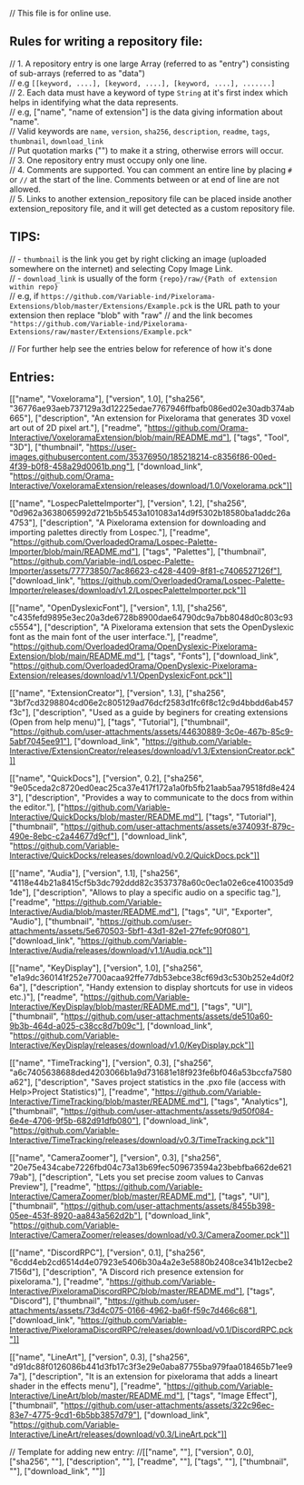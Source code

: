// This file is for online use.<br>

## Rules for writing a repository file:
// 1. A repository entry is one large Array (referred to as "entry") consisting of sub-arrays (referred to as "data")<br>
// e.g `[[keyword, ....], [keyword, ....], [keyword, ....], .......]`<br>
// 2. Each data must have a keyword of type `String` at it's first index which helps in identifying what the data represents.<br>
// e.g, ["name", "name of extension"] is the data giving information about "name".<br>
// Valid keywords are `name`, `version`, `sha256`, `description`, `readme`, `tags`, `thumbnail`, `download_link`<br>
// Put quotation marks ("") to make it a string, otherwise errors will occur.<br>
// 3. One repository entry must occupy only one line.<br>
// 4. Comments are supported. You can comment an entire line by placing `#` or `//` at the start of the line. Comments between or at end of line are not allowed.<br>
// 5. Links to another extension_repository file can be placed inside another extension_repository file, and it will get detected as a custom repository file.<br>

## TIPS:
// - `thumbnail` is the link you get by right clicking an image (uploaded somewhere on the internet) and selecting Copy Image Link.<br>
// - `download_link` is usually of the form `{repo}/raw/{Path of extension within repo}`<br>
// e.g, if `https://github.com/Variable-ind/Pixelorama-Extensions/blob/master/Extensions/Example.pck` is the URL path to your extension then replace "blob" with "raw"
// and the link becomes `"https://github.com/Variable-ind/Pixelorama-Extensions/raw/master/Extensions/Example.pck"`<br>

// For further help see the entries below for reference of how it's done
## Entries:

[["name", "Voxelorama"], ["version", 1.0], ["sha256", "36776ae93aeb737129a3d12225edae7767946ffbafb086ed02e30adb374ab665"], ["description", "An extension for Pixelorama that generates 3D voxel art out of 2D pixel art."], ["readme", "https://github.com/Orama-Interactive/VoxeloramaExtension/blob/main/README.md"], ["tags", "Tool", "3D"], ["thumbnail", "https://user-images.githubusercontent.com/35376950/185218214-c8356f86-00ed-4f39-b0f8-458a29d0061b.png"], ["download_link", "https://github.com/Orama-Interactive/VoxeloramaExtension/releases/download/1.0/Voxelorama.pck"]]

[["name", "LospecPaletteImporter"], ["version", 1.2], ["sha256", "0d962a3638065992d721b5b5453a101083a14d9f5302b18580ba1addc26a4753"], ["description", "A Pixelorama extension for downloading and importing palettes directly from Lospec."], ["readme", "https://github.com/OverloadedOrama/Lospec-Palette-Importer/blob/main/README.md"], ["tags", "Palettes"], ["thumbnail", "https://github.com/Variable-ind/Lospec-Palette-Importer/assets/77773850/7ac86623-c428-4409-8f81-c7406527126f"], ["download_link", "https://github.com/OverloadedOrama/Lospec-Palette-Importer/releases/download/v1.2/LospecPaletteImporter.pck"]]

[["name", "OpenDyslexicFont"], ["version", 1.1], ["sha256", "c435fefd9895e3ec20a3de6728b8900dae64790dc9a7bb8048d0c803c93c5554"], ["description", "A Pixelorama extension that sets the OpenDyslexic font as the main font of the user interface."], ["readme", "https://github.com/OverloadedOrama/OpenDyslexic-Pixelorama-Extension/blob/main/README.md"], ["tags", "Fonts"], ["download_link", "https://github.com/OverloadedOrama/OpenDyslexic-Pixelorama-Extension/releases/download/v1.1/OpenDyslexicFont.pck"]]

[["name", "ExtensionCreator"], ["version", 1.3], ["sha256", "3bf7cd3298804cd06e2c805129ad76dcf2583d1fc6f8c12c9d4bbdd6ab457f3c"], ["description", "Used as a guide by beginers for creating extensions (Open from help menu)"], ["tags", "Tutorial"], ["thumbnail", "https://github.com/user-attachments/assets/44630889-3c0e-467b-85c9-5abf7045ee91"], ["download_link", "https://github.com/Variable-Interactive/ExtensionCreator/releases/download/v1.3/ExtensionCreator.pck"]]

[["name", "QuickDocs"], ["version", 0.2], ["sha256", "9e05ceda2c8720ed0eac25ca37e417f172a1a0fb5fb21aab5aa79518fd8e4243"], ["description", "Provides a way to communicate to the docs from within the editor."], ["https://github.com/Variable-Interactive/QuickDocks/blob/master/README.md"], ["tags", "Tutorial"], ["thumbnail", "https://github.com/user-attachments/assets/e374093f-879c-490e-8ebc-c2a44677d9cf"], ["download_link", "https://github.com/Variable-Interactive/QuickDocks/releases/download/v0.2/QuickDocs.pck"]]

[["name", "Audia"], ["version", 1.1], ["sha256", "4118e44b21a8415cf5b3dc792ddd82c3537378a60c0ec1a02e6ce410035d91de"], ["description", "Allows to play a specific audio on a specific tag."], ["readme", "https://github.com/Variable-Interactive/Audia/blob/master/README.md"], ["tags", "UI", "Exporter", "Audio"], ["thumbnail", "https://github.com/user-attachments/assets/5e670503-5bf1-43d1-82e1-27fefc90f080"], ["download_link", "https://github.com/Variable-Interactive/Audia/releases/download/v1.1/Audia.pck"]]

[["name", "KeyDisplay"], ["version", 1.0], ["sha256", "e1a9dc360141f252e7700acaa92ffe77db53ebce38cf69d3c530b252e4d0f26a"], ["description", "Handy extension to display shortcuts for use in videos etc.)"], ["readme", "https://github.com/Variable-Interactive/KeyDisplay/blob/master/README.md"], ["tags", "UI"], ["thumbnail", "https://github.com/user-attachments/assets/de510a60-9b3b-464d-a025-c38cc8d7b09c"], ["download_link", "https://github.com/Variable-Interactive/KeyDisplay/releases/download/v1.0/KeyDisplay.pck"]]

[["name", "TimeTracking"], ["version", 0.3], ["sha256", "a6c7405638688ded4203066b1a9d731681e18f923fe6bf046a53bccfa7580a62"], ["description", "Saves project statistics in the .pxo file (access with Help>Project Statistics)"], ["readme", "https://github.com/Variable-Interactive/TimeTracking/blob/master/README.md"], ["tags", "Analytics"], ["thumbnail", "https://github.com/user-attachments/assets/9d50f084-6e4e-4706-9f5b-682d91dfb080"], ["download_link", "https://github.com/Variable-Interactive/TimeTracking/releases/download/v0.3/TimeTracking.pck"]]

[["name", "CameraZoomer"], ["version", 0.3], ["sha256", "20e75e434cabe7226fbd04c73a13b69fec509673594a23bebfba662de62179ab"], ["description", "Lets you set precise zoom values to Canvas Preview"], ["readme", "https://github.com/Variable-Interactive/CameraZoomer/blob/master/README.md"], ["tags", "UI"], ["thumbnail", "https://github.com/user-attachments/assets/8455b398-05ee-453f-8920-aa843a562d2b"], ["download_link", "https://github.com/Variable-Interactive/CameraZoomer/releases/download/v0.3/CameraZoomer.pck"]]

[["name", "DiscordRPC"], ["version", 0.1], ["sha256", "6cdd4eb2cd6514d4e07923e5406b30a4a2e3e5880b2408ce341b12ecbe27156d"], ["description", "A Discord rich presence extension for pixelorama."], ["readme", "https://github.com/Variable-Interactive/PixeloramaDiscordRPC/blob/master/README.md"], ["tags", "Discord"], ["thumbnail", "https://github.com/user-attachments/assets/73d4c075-0166-4962-ba6f-f59c7d466c68"], ["download_link", "https://github.com/Variable-Interactive/PixeloramaDiscordRPC/releases/download/v0.1/DiscordRPC.pck"]]

[["name", "LineArt"], ["version", 0.3], ["sha256", "d91dc88f0126086b441d3fb17c3f3e29e0aba87755ba979faa018465b71ee97a"], ["description", "It is an extension for pixelorama that adds a lineart shader in the effects menu"], ["readme", "https://github.com/Variable-Interactive/LineArt/blob/master/README.md"], ["tags", "Image Effect"], ["thumbnail", "https://github.com/user-attachments/assets/322c96ec-83e7-4775-9cd1-6b5bb3857d79"], ["download_link", "https://github.com/Variable-Interactive/LineArt/releases/download/v0.3/LineArt.pck"]]

// Template for adding new entry:
//[["name", ""], ["version", 0.0], ["sha256", ""], ["description", ""], ["readme", ""], ["tags", ""], ["thumbnail", ""], ["download_link", ""]]
